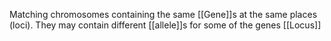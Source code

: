 Matching chromosomes containing the same [[Gene]]s at the same places (loci). They may contain different [[allele]]s for some of the genes
[[Locus]]
